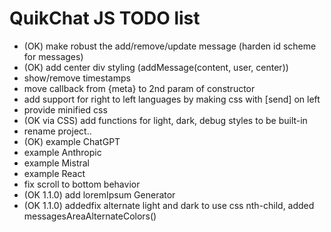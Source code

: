 # QuikChat JS TODO list

* (OK) make robust the add/remove/update message (harden id scheme for messages)
* (OK) add center div styling (addMessage(content, user, center))
* show/remove timestamps
* move callback from {meta} to 2nd param of constructor
* add support for right to left languages by making css with [send] on left
* provide minified css
* (OK via CSS) add functions for light, dark, debug styles to be built-in
* rename project.. 
* (OK) example ChatGPT
* example Anthropic
* example Mistral
* example React
* fix scroll to bottom behavior
* (OK 1.1.0) add loremIpsum Generator
* (OK 1.1.0) addedfix alternate light and dark to use css nth-child, added messagesAreaAlternateColors()




